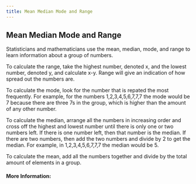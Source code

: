 ```yaml
---
title: Mean Median Mode and Range
---
```

## Mean Median Mode and Range

  Statisticians and mathematicians use the mean, median, mode, and range to learn information about a group of numbers. 

  To calculate the range, take the highest number, denoted x, and the lowest number, denoted y, and calculate x-y. Range will give an indication of how spread out the numbers are.
  
  To calculate the mode, look for the number that is repated the most frequently. For example, for the numbers 1,2,3,4,5,6,7,7,7 the mode would be 7 because there are three 7s in the group, which is higher than the amount of any other number.
 
  To calculate the median, arrange all the numbers in increasing order and cross off the highest and lowest number until there is only one or two numbers left. If there is one number left, then that number is the median. If there are two numbers, then add the two numbers and divide by 2 to get the median. For example, in 1,2,3,4,5,6,7,7,7 the median would be 5.

  To calculate the mean, add all the numbers together and divide by the total amount of elements in a group.


#### More Information:
<!-- Please add any articles you think might be helpful to read before writing the article -->


